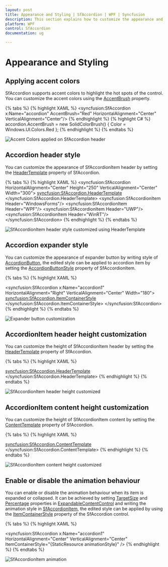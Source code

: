 ```yaml
---
layout: post
title: Appearance and Styling | SfAccordion | WPF | Syncfusion
description: This section explains how to customize the appearance and styling of SfAccordion control.
platform: WPF
control: SfAccordion
documentation: ug

---
```


# Appearance and Styling 

## Applying accent colors

SfAccordion supports accent colors to highlight the hot spots of the control. You can customize the accent colors using the [AccentBrush](https://help.syncfusion.com/cr/wpf/Syncfusion.Windows.Controls.Layout.SfAccordion.html#Syncfusion_Windows_Controls_Layout_SfAccordion_AccentBrush) property.

{% tabs %}
{% highlight XAML %}
<syncfusion:SfAccordion x:Name="accordion"  AccentBrush="Red"  HorizontalAlignment="Center" VerticalAlignment="Center"/>
{% endhighlight %}
{% highlight C# %}
accordion.AccentBrush = new SolidColorBrush() { Color = Windows.UI.Colors.Red };
{% endhighlight %}
{% endtabs %}

![Accent Colors applied on SfAccordion header](Appearance-and-Styling-images/wpf-accordion-accent-color.png)

## Accordion header style

You can customize the appearance of SfAccordionItem header by setting the [HeaderTemplate](https://help.syncfusion.com/cr/wpf/Syncfusion.Windows.Controls.Layout.SfAccordion.html#Syncfusion_Windows_Controls_Layout_SfAccordion_HeaderTemplate) property of SfAccordion.

{% tabs %}
{% highlight XAML %}
<syncfusion:SfAccordion HorizontalAlignment="Center" Height="250"  VerticalAlignment="Center" Width="300">
	<!-- For customizinng header -->
	<syncfusion:SfAccordion.HeaderTemplate>
		<DataTemplate>
			<TextBlock Text="{Binding}" Foreground="Red" Opacity="1" FontFamily="Calibri" FontWeight="Bold" FontSize="20"/>
		</DataTemplate>
	</syncfusion:SfAccordion.HeaderTemplate>
	<syncfusion:SfAccordionItem Header="WindowsForms"/>
	<syncfusion:SfAccordionItem Header="WPF"/>
	<syncfusion:SfAccordionItem Header="UWP"/>
	<syncfusion:SfAccordionItem Header="WinRT"/>
</syncfusion:SfAccordion>
{% endhighlight %}
{% endtabs %}

![SfAccordionItem header style customized using HeaderTemplate](Appearance-and-Styling-images/wpf-accordion-header-customization.png)

## Accordion expander style

You can customize the appearance of expander button by writing style of [AccordionButton](https://help.syncfusion.com/cr/wpf/Syncfusion.Windows.Controls.Layout.AccordionButton.html), the edited style can be applied to accordion item by setting the [AccordionButtonStyle](https://help.syncfusion.com/cr/wpf/Syncfusion.Windows.Controls.Layout.SfAccordionItem.html#Syncfusion_Windows_Controls_Layout_SfAccordionItem_AccordionButtonStyle) property of SfAccordionItem.

{% tabs %}
{% highlight XAML %}
<!--  AccordionButton Style -->
<Style TargetType="syncfusion:AccordionButton" x:Key="expanderButtonStyle">
    <!--  Customization codes -->
	<VisualStateManager.VisualStateGroups>
	    <VisualStateGroup x:Name="ExpansionStates">
		    <VisualState x:Name="Collapsed">
		        <Storyboard>
				    <DoubleAnimation BeginTime="00:00:00" Duration="00:00:00.3" Storyboard.TargetName="icon" Storyboard.TargetProperty="(UIElement.RenderTransform).(TransformGroup.Children)[2].(RotateTransform.Angle)" To="0" />
			    </Storyboard>
			</VisualState>
			<VisualState x:Name="Expanded">
				<Storyboard>
					<DoubleAnimation BeginTime="00:00:00" Duration="00:00:00.3" Storyboard.TargetName="icon" Storyboard.TargetProperty="(UIElement.RenderTransform).(TransformGroup.Children)[2].(RotateTransform.Angle)" To="90" />
					<ColorAnimationUsingKeyFrames BeginTime="00:00:00" Duration="00:00:00.0010000" Storyboard.TargetName="ExpandedBackground" Storyboard.TargetProperty="(Border.Background).(SolidColorBrush.Color)">
						<SplineColorKeyFrame KeyTime="00:00:00" Value="DeepPink" />
			    	</ColorAnimationUsingKeyFrames>
					<DoubleAnimationUsingKeyFrames BeginTime="00:00:00" Duration="00:00:00.0010000" Storyboard.TargetName="ExpandedBackground" Storyboard.TargetProperty="(UIElement.Opacity)">
			     		<SplineDoubleKeyFrame KeyTime="00:00:00" Value="0.5" />
					</DoubleAnimationUsingKeyFrames>
				</Storyboard>
			</VisualState>
		</VisualStateGroup>
	</VisualStateManager.VisualStateGroups>
	<Border x:Name="background" Background="{Binding Background}"  CornerRadius="1,1,1,1">
		<Grid>
			<Border Height="Auto" Margin="0,0,0,0" x:Name="ExpandedBackground" VerticalAlignment="Stretch" Opacity="0" Background="Red" BorderBrush="Yellow" BorderThickness="{TemplateBinding BorderThickness}" CornerRadius="1,1,1,1" />
				<Grid Height="19" HorizontalAlignment="Center" x:Name="icon"  VerticalAlignment="Center" Width="19" RenderTransformOrigin="0.5,0.5" Grid.Column="0" Grid.Row="0">
					<Grid.RenderTransform>
						<TransformGroup>
							<ScaleTransform />
							<SkewTransform />
							<RotateTransform Angle="-90" />
						<TranslateTransform />
					</TransformGroup>
				</Grid.RenderTransform>
				<Path Height="Auto" HorizontalAlignment="Center" Margin="0,0,0,0" x:Name="arrow" VerticalAlignment="Center" Width="Auto" RenderTransformOrigin="0.5,0.5" Stroke="Red" StrokeThickness="1.5" Stretch="Uniform" Data="M16.365994,20.000013L32.000027,29.802015 30.936978,31.497023 16.368008,22.360976 1.0660061,32.000013 2.7179741E-05,30.308973z M16.366,10L32.000001,19.802 30.937001,21.497 16.368001,12.361001 1.0659999,22 0,20.309z M16.366,0L32.000001,9.802 30.937001,11.497001 16.368001,2.3610001 1.0659999,12 0,10.309z"/>
			</Grid>
			<ContentPresenter HorizontalAlignment="{TemplateBinding HorizontalContentAlignment}"  x:Name="header" Grid.Column="1" Grid.Row="0" Grid.RowSpan="1" Content="{TemplateBinding Content}" ContentTemplate="{TemplateBinding ContentTemplate}" />
		</Grid>
	</Border>
</Style>
<!--SfAccordion Control -->
<syncfusion:SfAccordion x:Name="accordion1" HorizontalAlignment="Right" VerticalAlignment="Center" Width="180">
	<!-- Setting AccordionButtonStyle -->
	<syncfusion:SfAccordion.ItemContainerStyle>
		<Style TargetType="syncfusion:SfAccordionItem">
			<Setter Property="AccordionButtonStyle"  Value="{StaticResource expanderButtonStyle}"/>
		</Style>
	</syncfusion:SfAccordion.ItemContainerStyle>
</syncfusion:SfAccordion>
{% endhighlight %}
{% endtabs %}

![Expander button customization](Appearance-and-Styling-images/wpf-sfaccordion-expander-button-customization.png)

## AccordionItem header height customization

You can customize the height of SfAccordionItem header by setting the [HeaderTemplate](https://help.syncfusion.com/cr/wpf/Syncfusion.Windows.Controls.Layout.SfAccordion.html#Syncfusion_Windows_Controls_Layout_SfAccordion_HeaderTemplate) property of SfAccordion. 

{% tabs %}
{% highlight XAML %}
<!-- For customizinng header -->		
<syncfusion:SfAccordion.HeaderTemplate>
	<DataTemplate>
		<TextBlock Text="{Binding Name}"  Height="50" FontSize="30"  VerticalAlignment="Center"/>
	</DataTemplate>
</syncfusion:SfAccordion.HeaderTemplate>
{% endhighlight %}
{% endtabs %}

![SfAccordionItem header height customized](Appearance-and-Styling-images/wpf-accordion-header-height-customization.png)

## AccordionItem content height customization

You can customize the height of SfAccordionItem content by setting the [ContentTemplate](https://help.syncfusion.com/cr/wpf/Syncfusion.Windows.Controls.Layout.SfAccordion.html#Syncfusion_Windows_Controls_Layout_SfAccordion_ContentTemplate) property of SfAccordion.

{% tabs %}
{% highlight XAML %}
<!-- For customizinng SfAccordionItem content -->	
<syncfusion:SfAccordion.ContentTemplate>
	<DataTemplate>
		<TextBlock Text="{Binding Description}" Height="60"/>
	</DataTemplate>
</syncfusion:SfAccordion.ContentTemplate>
{% endhighlight %}
{% endtabs %}

![SfAccordionItem content height customized](Appearance-and-Styling-images/wpf-accordion-content-height-customization.png)

## Enable or disable the animation behaviour

You can enable or disable the animation behaviour when its item is expanded or collapsed. It can be achieved by setting [TargetSize](https://help.syncfusion.com/cr/wpf/Syncfusion.Windows.Controls.Layout.ExpandableContentControl.html#Syncfusion_Windows_Controls_Layout_ExpandableContentControl_TargetSize) and [Percentage](https://help.syncfusion.com/cr/wpf/Syncfusion.Windows.Controls.Layout.ExpandableContentControl.html#Syncfusion_Windows_Controls_Layout_ExpandableContentControl_Percentage) properties in [ExpandableContentControl](https://help.syncfusion.com/cr/wpf/Syncfusion.Windows.Controls.Layout.ExpandableContentControl.html) and writing the animation style in [SfAccordionItem](https://help.syncfusion.com/cr/wpf/Syncfusion.Windows.Controls.Layout.SfAccordionItem.html), the edited style can be applied by using the [ItemContainerStyle](https://help.syncfusion.com/cr/wpf/Syncfusion.Windows.Controls.Layout.SfAccordion.html#Syncfusion_Windows_Controls_Layout_SfAccordion_ItemContainerStyle) property of the SfAccordion control.

{% tabs %}
{% highlight XAML %}
<!--  SfAccordionItem Style  -->
<Style x:Key="animationStyle"  TargetType="syncfusion:SfAccordionItem">
    <!-- Customization codes  -->
	<VisualStateManager.VisualStateGroups>
		<!-- Animation Style -->
		<VisualStateGroup x:Name="ExpansionStates">
			<VisualStateGroup.Transitions>
				<VisualTransition GeneratedDuration="0"/>
		 	</VisualStateGroup.Transitions>
            <!-- enable animation-->
			<VisualState x:Name="Collapsed">
				<Storyboard>
					<DoubleAnimationUsingKeyFrames BeginTime="00:00:01" Duration="00:00:10" Storyboard.TargetName="ExpandSite" Storyboard.TargetProperty="(layout:ExpandableContentControl.Percentage)">
 						<SplineDoubleKeyFrame KeySpline="0.2,0,0,1" KeyTime="00:00:10.0" Value="0" />
					</DoubleAnimationUsingKeyFrames>
				</Storyboard>
			</VisualState>
			<VisualState x:Name="Expanded">
				<Storyboard>
					<DoubleAnimationUsingKeyFrames BeginTime="00:00:01" Duration="00:00:10" Storyboard.TargetName="ExpandSite" Storyboard.TargetProperty="(layout:ExpandableContentControl.Percentage)">
						<SplineDoubleKeyFrame KeySpline="0.2,0,0,1" KeyTime="00:00:10.0" Value="1" />
					</DoubleAnimationUsingKeyFrames>
				</Storyboard>
			</VisualState>
		</VisualStateGroup>
	</VisualStateManager.VisualStateGroups>
	<Border x:Name="Background" Padding="{TemplateBinding Padding}" BorderBrush="{TemplateBinding BorderBrush}" BorderThickness="{TemplateBinding BorderThickness}" CornerRadius="1,1,1,1">
		<Grid>
			<Grid.RowDefinitions>
				<RowDefinition Height="Auto" />
				<RowDefinition Height="Auto" />
			</Grid.RowDefinitions>
			<Grid.ColumnDefinitions>
				<ColumnDefinition Width="Auto" />
				<ColumnDefinition Width="Auto" />
			</Grid.ColumnDefinitions>
			<syncfusion:AccordionButton Name="ExpanderButton"  Style="{TemplateBinding AccordionButtonStyle}" Content="{TemplateBinding Header}" ContentTemplate="{TemplateBinding HeaderTemplate}" IsChecked="{TemplateBinding IsSelected}" IsTabStop="True" Grid.Row="0" Padding="0,0,0,0" Margin="0,0,0,0" FontFamily="{TemplateBinding FontFamily}" FontSize="{TemplateBinding FontSize}" FontStretch="{TemplateBinding FontStretch}" FontStyle="{TemplateBinding FontStyle}" FontWeight="{TemplateBinding FontWeight}" Foreground="{TemplateBinding Foreground}" HorizontalContentAlignment="{TemplateBinding HorizontalContentAlignment}" VerticalContentAlignment="{TemplateBinding VerticalContentAlignment}" HorizontalAlignment="{TemplateBinding HorizontalAlignment}" VerticalAlignment="{TemplateBinding VerticalAlignment}" Background="{TemplateBinding Background}" />
			<syncfusion:ExpandableContentControl Name="ExpandSite"  Grid.Row="1" IsTabStop="False" Percentage="0"  Content="{TemplateBinding Content}" ContentTemplate="{TemplateBinding ContentTemplate}" Margin="0,0,0,0" Style="{StaticResource expandableContentStyle}" FontFamily="{TemplateBinding FontFamily}" FontSize="{TemplateBinding FontSize}" FontStretch="{TemplateBinding FontStretch}" FontStyle="{TemplateBinding FontStyle}" FontWeight="{TemplateBinding FontWeight}" Foreground="{TemplateBinding Foreground}" HorizontalContentAlignment="{TemplateBinding HorizontalContentAlignment}" VerticalContentAlignment="{TemplateBinding VerticalContentAlignment}" HorizontalAlignment="{TemplateBinding HorizontalAlignment}" VerticalAlignment="{TemplateBinding VerticalAlignment}" />
		</Grid>
	</Border>
</Style>

<!--SfAccordion Control -->
<syncfusion:SfAccordion x:Name="accordion1" HorizontalAlignment="Center" VerticalAlignment="Center"  ItemContainerStyle="{StaticResource animationStyle}" />
{% endhighlight %}
{% endtabs %}

![SfAccordionItem animation](Appearance-and-Styling-images/wpf-accordion-animation.png)